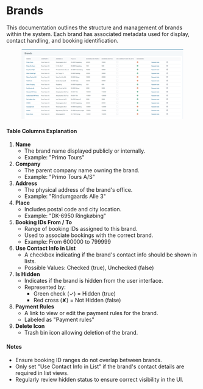 # Brands

This documentation outlines the structure and management of brands within the system. Each brand has associated metadata used for display, contact handling, and booking identification.

<figure><img src="../.gitbook/assets/image (3) (1).png" alt=""><figcaption></figcaption></figure>

#### Table Columns Explanation

1. **Name**
   * The brand name displayed publicly or internally.
   * Example: "Primo Tours"
2. **Company**
   * The parent company name owning the brand.
   * Example: "Primo Tours A/S"
3. **Address**
   * The physical address of the brand's office.
   * Example: "Rindumgaards Alle 3"
4. **Place**
   * Includes postal code and city location.
   * Example: "DK-6950 Ringkøbing"
5. **Booking IDs From / To**
   * Range of booking IDs assigned to this brand.
   * Used to associate bookings with the correct brand.
   * Example: From 600000 to 799999
6. **Use Contact Info in List**
   * A checkbox indicating if the brand's contact info should be shown in lists.
   * Possible Values: Checked (true), Unchecked (false)
7. **Is Hidden**
   * Indicates if the brand is hidden from the user interface.
   * Represented by:
     * Green check (✓) = Hidden (true)
     * Red cross (✘) = Not Hidden (false)
8. **Payment Rules**
   * A link to view or edit the payment rules for the brand.
   * Labeled as "Payment rules"
9. **Delete Icon**
   * Trash bin icon allowing deletion of the brand.

#### Notes

* Ensure booking ID ranges do not overlap between brands.
* Only set "Use Contact Info in List" if the brand's contact details are required in list views.
* Regularly review hidden status to ensure correct visibility in the UI.
